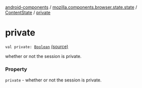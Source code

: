 [android-components](../../index.md) / [mozilla.components.browser.state.state](../index.md) / [ContentState](index.md) / [private](./private.md)

# private

`val private: `[`Boolean`](https://kotlinlang.org/api/latest/jvm/stdlib/kotlin/-boolean/index.html) [(source)](https://github.com/mozilla-mobile/android-components/blob/master/components/browser/state/src/main/java/mozilla/components/browser/state/state/ContentState.kt#L41)

whether or not the session is private.

### Property

`private` - whether or not the session is private.